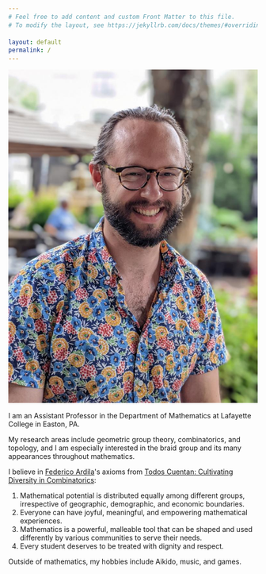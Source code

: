 ```yaml
---
# Feel free to add content and custom Front Matter to this file.
# To modify the layout, see https://jekyllrb.com/docs/themes/#overriding-theme-defaults

layout: default
permalink: /
---
```


<link rel="stylesheet" href="{{ site.url }}/css/main.css">

<div class="portrait-wrapper">
  <img src="michael.jpg" id="portrait">
</div>

I am an Assistant Professor in the Department of Mathematics
at Lafayette College in Easton, PA.

My research areas include geometric group theory,
combinatorics, and topology, and I am especially interested in the braid
group and its many appearances throughout mathematics.

I believe in [Federico Ardila](http://math.sfsu.edu/federico/)'s axioms from
[Todos Cuentan: Cultivating Diversity in Combinatorics](https://www.ams.org/publications/journals/notices/201610/rnoti-p1164.pdf):
1. Mathematical potential is distributed equally among different groups, irrespective of geographic, demographic, and economic boundaries.
2. Everyone can have joyful, meaningful, and empowering mathematical experiences.
3. Mathematics is a powerful, malleable tool that can be shaped and used differently by various communities to serve their needs.
4. Every student deserves to be treated with dignity and respect.

Outside of mathematics, my hobbies include Aikido, music, and games.
